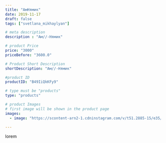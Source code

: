 ```yaml
---
title: "АмНямик"
date: 2019-11-17
draft: false
tags: ["svetlana_mikhaylyan"]

# meta description
description : "Ам//-Нямик"

# product Price
price: "3000"
priceBefore: "3600.0"

# Product Short Description
shortDescription: "Ам//-Нямик"

#product ID
productID: "B49IiQkKFy9"

# type must be "products"
type: "products"

# product Images
# first image will be shown in the product page
images:
  - image: "https://scontent-arn2-1.cdninstagram.com/v/t51.2885-15/e35/71343849_254854618822720_4455837336924210822_n.jpg?se=7&tp=1&_nc_ht=scontent-arn2-1.cdninstagram.com&_nc_cat=104&_nc_ohc=XTHXsVkWYgEAX_R1H3B&ccb=7-4&oh=d5582ba0c096b873b25926c589781568&oe=6082DCE1&_nc_sid=86f79a&ig_cache_key=MjE3ODkzNTMzMzMzNzk4MDA5Mw%3D%3D.2-ccb7-4"

---
```

lorem
